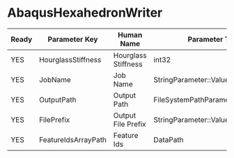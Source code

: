# AbaqusHexahedronWriter #

| Ready | Parameter Key | Human Name | Parameter Type | Parameter Class |
|-------|---------------|------------|-----------------|----------------|
| YES | HourglassStiffness | Hourglass Stiffness | int32 | Int32Parameter |
| YES | JobName | Job Name | StringParameter::ValueType | StringParameter |
| YES | OutputPath | Output Path | FileSystemPathParameter::ValueType | FileSystemPathParameter |
| YES | FilePrefix | Output File Prefix | StringParameter::ValueType | StringParameter |
| YES | FeatureIdsArrayPath | Feature Ids | DataPath | ArraySelectionParameter |
